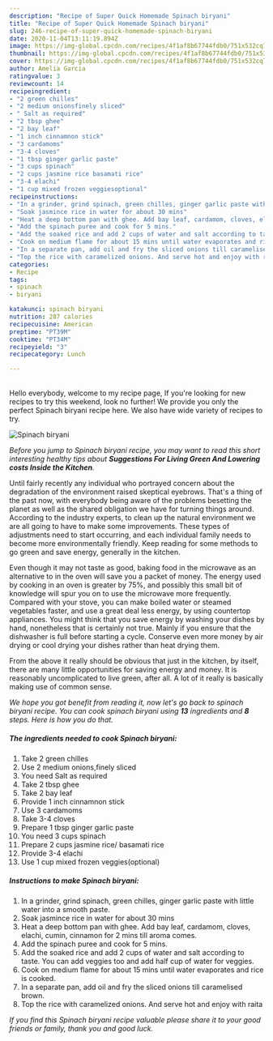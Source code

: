 ```yaml
---
description: "Recipe of Super Quick Homemade Spinach biryani"
title: "Recipe of Super Quick Homemade Spinach biryani"
slug: 246-recipe-of-super-quick-homemade-spinach-biryani
date: 2020-11-04T13:11:19.894Z
image: https://img-global.cpcdn.com/recipes/4f1af8b67744fdb0/751x532cq70/spinach-biryani-recipe-main-photo.jpg
thumbnail: https://img-global.cpcdn.com/recipes/4f1af8b67744fdb0/751x532cq70/spinach-biryani-recipe-main-photo.jpg
cover: https://img-global.cpcdn.com/recipes/4f1af8b67744fdb0/751x532cq70/spinach-biryani-recipe-main-photo.jpg
author: Amelia Garcia
ratingvalue: 3
reviewcount: 14
recipeingredient:
- "2 green chilles"
- "2 medium onionsfinely sliced"
- " Salt as required"
- "2 tbsp ghee"
- "2 bay leaf"
- "1 inch cinnamnon stick"
- "3 cardamoms"
- "3-4 cloves"
- "1 tbsp ginger garlic paste"
- "3 cups spinach"
- "2 cups jasmine rice basamati rice"
- "3-4 elachi"
- "1 cup mixed frozen veggiesoptional"
recipeinstructions:
- "In a grinder, grind spinach, green chilles, ginger garlic paste with little water into a smooth paste."
- "Soak jasmince rice in water for about 30 mins"
- "Heat a deep bottom pan with ghee. Add bay leaf, cardamom, cloves, elachi, cumin, cinnamon for 2 mins till aroma comes."
- "Add the spinach puree and cook for 5 mins."
- "Add the soaked rice and add 2 cups of water and salt according to taste. You can add veggies too and add half cup of water for veggies."
- "Cook on medium flame for about 15 mins until water evaporates and rice is cooked."
- "In a separate pan, add oil and fry the sliced onions till caramelised brown."
- "Top the rice with caramelized onions. And serve hot and enjoy with raita"
categories:
- Recipe
tags:
- spinach
- biryani

katakunci: spinach biryani 
nutrition: 287 calories
recipecuisine: American
preptime: "PT39M"
cooktime: "PT34M"
recipeyield: "3"
recipecategory: Lunch

---
```

<br>
Hello everybody, welcome to my recipe page, If you're looking for new recipes to try this weekend, look no further! We provide you only the perfect Spinach biryani recipe here. We also have wide variety of recipes to try.
<br>


![Spinach biryani](https://img-global.cpcdn.com/recipes/4f1af8b67744fdb0/751x532cq70/spinach-biryani-recipe-main-photo.jpg)

<i>Before you jump to Spinach biryani recipe, you may want to read this short interesting healthy tips about 
<strong>Suggestions For Living Green And Lowering costs Inside the Kitchen</strong>.</i>
</br>

Until fairly recently any individual who portrayed concern about the degradation of the environment raised skeptical eyebrows. That's a thing of the past now, with everybody being aware of the problems besetting the planet as well as the shared obligation we have for turning things around. According to the industry experts, to clean up the natural environment we are all going to have to make some improvements. These types of adjustments need to start occurring, and each individual family needs to become more environmentally friendly. Keep reading for some methods to go green and save energy, generally in the kitchen.

Even though it may not taste as good, baking food in the microwave as an alternative to in the oven will save you a packet of money. The energy used by cooking in an oven is greater by 75%, and possibly this small bit of knowledge will spur you on to use the microwave more frequently. Compared with your stove, you can make boiled water or steamed vegetables faster, and use a great deal less energy, by using countertop appliances. You might think that you save energy by washing your dishes by hand, nonetheless that is certainly not true. Mainly if you ensure that the dishwasher is full before starting a cycle. Conserve even more money by air drying or cool drying your dishes rather than heat drying them.

From the above it really should be obvious that just in the kitchen, by itself, there are many little opportunities for saving energy and money. It is reasonably uncomplicated to live green, after all. A lot of it really is basically making use of common sense.


<i>We hope you got benefit from reading it, now let's go back to spinach biryani recipe. You can cook spinach biryani using <strong>13</strong> ingredients and <strong>8</strong> steps. Here is how you do that.
</i>

##### The ingredients needed to cook Spinach biryani:

1. Take 2 green chilles
1. Use 2 medium onions,finely sliced
1. You need  Salt as required
1. Take 2 tbsp ghee
1. Take 2 bay leaf
1. Provide 1 inch cinnamnon stick
1. Use 3 cardamoms
1. Take 3-4 cloves
1. Prepare 1 tbsp ginger garlic paste
1. You need 3 cups spinach
1. Prepare 2 cups jasmine rice/ basamati rice
1. Provide 3-4 elachi
1. Use 1 cup mixed frozen veggies(optional)


##### Instructions to make Spinach biryani:

1. In a grinder, grind spinach, green chilles, ginger garlic paste with little water into a smooth paste.
1. Soak jasmince rice in water for about 30 mins
1. Heat a deep bottom pan with ghee. Add bay leaf, cardamom, cloves, elachi, cumin, cinnamon for 2 mins till aroma comes.
1. Add the spinach puree and cook for 5 mins.
1. Add the soaked rice and add 2 cups of water and salt according to taste. You can add veggies too and add half cup of water for veggies.
1. Cook on medium flame for about 15 mins until water evaporates and rice is cooked.
1. In a separate pan, add oil and fry the sliced onions till caramelised brown.
1. Top the rice with caramelized onions. And serve hot and enjoy with raita


<i>If you find this Spinach biryani recipe valuable please share it to your good friends or family, thank you and good luck.</i>
